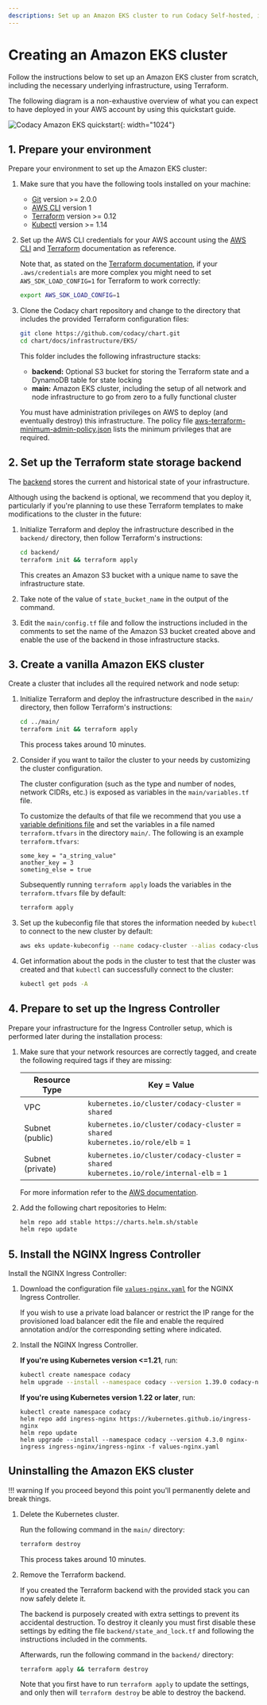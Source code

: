 ```yaml
---
descriptions: Set up an Amazon EKS cluster to run Codacy Self-hosted, including the necessary underlying infrastructure, using Terraform.
---
```


# Creating an Amazon EKS cluster

Follow the instructions below to set up an Amazon EKS cluster from scratch, including the necessary underlying infrastructure, using Terraform.

The following diagram is a non-exhaustive overview of what you can expect to have deployed in your AWS account by using this quickstart guide.

![Codacy Amazon EKS quickstart](images/codacy-chart-eks-quickstart.jpg){: width="1024"}

## 1. Prepare your environment

Prepare your environment to set up the Amazon EKS cluster:

1.  Make sure that you have the following tools installed on your machine:

    -   [Git](https://git-scm.com/book/en/v2/Getting-Started-Installing-Git) version >= 2.0.0
    -   [AWS CLI](https://docs.aws.amazon.com/cli/v1/userguide/cli-chap-install.html) version 1
    -   [Terraform](https://learn.hashicorp.com/tutorials/terraform/install-cli) version >= 0.12
    -   [Kubectl](https://kubernetes.io/docs/tasks/tools/install-kubectl/) version >= 1.14

2.  Set up the AWS CLI credentials for your AWS account using the [AWS CLI](https://docs.aws.amazon.com/polly/latest/dg/setup-aws-cli.html) and [Terraform](https://www.terraform.io/docs/providers/aws/index.html) documentation as reference.

    Note that, as stated on the [Terraform documentation](https://registry.terraform.io/providers/hashicorp/aws/2.70.1/docs#shared-credentials-file), if your `.aws/credentials` are more complex you might need to set `AWS_SDK_LOAD_CONFIG=1` for Terraform to work correctly:

    ```bash
    export AWS_SDK_LOAD_CONFIG=1
    ```

3.  Clone the Codacy chart repository and change to the directory that includes the provided Terraform configuration files:

    ```bash
    git clone https://github.com/codacy/chart.git
    cd chart/docs/infrastructure/EKS/
    ```

    This folder includes the following infrastructure stacks:

    -   **backend:** Optional S3 bucket for storing the Terraform state and a DynamoDB table for state locking
    -   **main:** Amazon EKS cluster, including the setup of all network and node infrastructure to go from zero to a fully functional cluster

    You must have administration privileges on AWS to deploy (and eventually destroy) this infrastructure. The policy file [aws-terraform-minimum-admin-policy.json](./EKS/aws-terraform-minimum-admin-policy.json) lists the minimum privileges that are required.

## 2. Set up the Terraform state storage backend

The [backend](https://www.terraform.io/docs/backends/index.html) stores the current and historical state of your infrastructure.

Although using the backend is optional, we recommend that you deploy it, particularly if you're planning to use these Terraform templates to make modifications to the cluster in the future:

1.  Initialize Terraform and deploy the infrastructure described in the `backend/` directory, then follow Terraform's instructions:

    ```bash
    cd backend/
    terraform init && terraform apply
    ```

    This creates an Amazon S3 bucket with a unique name to save the infrastructure state.

2.  Take note of the value of `state_bucket_name` in the output of the command.

3.  Edit the `main/config.tf` file and follow the instructions included in the comments to set the name of the Amazon S3 bucket created above and enable the use of the backend in those infrastructure stacks.

## 3. Create a vanilla Amazon EKS cluster

Create a cluster that includes all the required network and node setup:

1.  Initialize Terraform and deploy the infrastructure described in the `main/` directory, then follow Terraform's instructions:

    ```bash
    cd ../main/
    terraform init && terraform apply
    ```

    This process takes around 10 minutes.

2.  Consider if you want to tailor the cluster to your needs by customizing the cluster configuration.

    The cluster configuration (such as the type and number of nodes, network CIDRs, etc.) is exposed as variables in the `main/variables.tf` file.

    To customize the defaults of that file we recommend that you use a [variable definitions file](https://www.terraform.io/docs/configuration/variables.html#variable-definitions-tfvars-files) and set the variables in a file named `terraform.tfvars` in the directory `main/`. The following is an example `terraform.tfvars`:

    ```text
    some_key = "a_string_value"
    another_key = 3
    someting_else = true
    ```

    Subsequently running `terraform apply` loads the variables in the `terraform.tfvars` file by default:

    ```bash
    terraform apply
    ```

3.  Set up the kubeconfig file that stores the information needed by `kubectl` to connect to the new cluster by default:

    ```bash
    aws eks update-kubeconfig --name codacy-cluster --alias codacy-cluster
    ```

4.  Get information about the pods in the cluster to test that the cluster was created and that `kubectl` can successfully connect to the cluster:

    ```bash
    kubectl get pods -A
    ```

## 4. Prepare to set up the Ingress Controller

Prepare your infrastructure for the Ingress Controller setup, which is performed later during the installation process:

1.  Make sure that your network resources are correctly tagged, and create the following required tags if they are missing:

    | Resource Type    | Key = Value                                                                                   |
    | ---------------- | --------------------------------------------------------------------------------------------- |
    | VPC              | `kubernetes.io/cluster/codacy-cluster` = `shared`                                             |
    | Subnet (public)  | `kubernetes.io/cluster/codacy-cluster` = `shared`<br/>`kubernetes.io/role/elb` = `1`          |
    | Subnet (private) | `kubernetes.io/cluster/codacy-cluster` = `shared`<br/>`kubernetes.io/role/internal-elb` = `1` |

    For more information refer to the [AWS documentation](https://docs.aws.amazon.com/eks/latest/userguide/network_reqs.html).

2.  Add the following chart repositories to Helm:

    ```bash
    helm repo add stable https://charts.helm.sh/stable
    helm repo update
    ```

## 5. Install the NGINX Ingress Controller

Install the NGINX Ingress Controller:

1.  Download the configuration file [`values-nginx.yaml`](../values-files/values-nginx.yaml) for the NGINX Ingress Controller.

    If you wish to use a private load balancer or restrict the IP range for the provisioned load balancer edit the file and enable the required annotation and/or the corresponding setting where indicated.

2.  Install the NGINX Ingress Controller.

    **If you're using Kubernetes version <=1.21**, run:

    ```bash
    kubectl create namespace codacy
    helm upgrade --install --namespace codacy --version 1.39.0 codacy-nginx-ingress stable/nginx-ingress -f values-nginx.yaml
    ```

    **If you're using Kubernetes version 1.22 or later**, run:

    ```
    kubectl create namespace codacy
    helm repo add ingress-nginx https://kubernetes.github.io/ingress-nginx
    helm repo update
    helm upgrade --install --namespace codacy --version 4.3.0 nginx-ingress ingress-nginx/ingress-nginx -f values-nginx.yaml
    ```

## Uninstalling the Amazon EKS cluster

!!! warning
    If you proceed beyond this point you'll permanently delete and break things.

1.  Delete the Kubernetes cluster.

    Run the following command in the `main/` directory:

    ```bash
    terraform destroy
    ```

    This process takes around 10 minutes.

2.  Remove the Terraform backend.

    If you created the Terraform backend with the provided stack you can now safely delete it.

    The backend is purposely created with extra settings to prevent its accidental destruction. To destroy it cleanly you must first disable these settings by editing the file `backend/state_and_lock.tf` and following the instructions included in the comments.

    Afterwards, run the following command in the `backend/` directory:

    ```bash
    terraform apply && terraform destroy
    ```

    Note that you first have to run `terraform apply` to update the settings, and only
    then will `terraform destroy` be able to destroy the backend.
